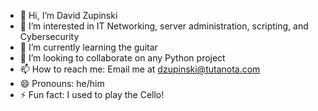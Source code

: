 - 👋 Hi, I’m David Zupinski
- 👀 I’m interested in IT Networking, server administration, scripting, and Cybersecurity
- 🌱 I’m currently learning the guitar
- 💞️ I’m looking to collaborate on any Python project
- 📫 How to reach me: Email me at dzupinski@tutanota.com
- 😄 Pronouns: he/him
- ⚡ Fun fact: I used to play the Cello!

<!---
zupinskid/zupinskid is a ✨ special ✨ repository because its `README.md` (this file) appears on your GitHub profile.
You can click the Preview link to take a look at your changes.
--->
